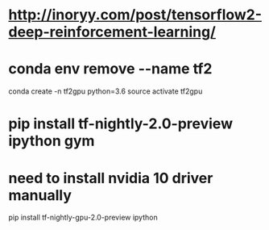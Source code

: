 # http://inoryy.com/post/tensorflow2-deep-reinforcement-learning/
# conda env remove --name tf2
conda create -n tf2gpu python=3.6
source activate tf2gpu
# pip install tf-nightly-2.0-preview ipython gym
# need to install nvidia 10 driver manually
pip install tf-nightly-gpu-2.0-preview ipython
